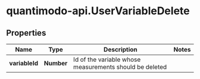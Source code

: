 # quantimodo-api.UserVariableDelete

## Properties
Name | Type | Description | Notes
------------ | ------------- | ------------- | -------------
**variableId** | **Number** | Id of the variable whose measurements should be deleted | 


